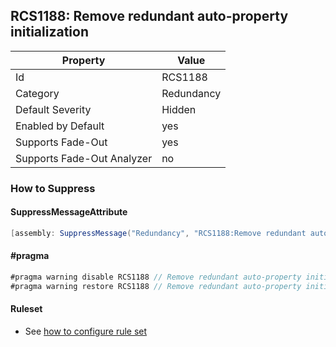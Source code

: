 ## RCS1188: Remove redundant auto\-property initialization

Property | Value
--- | --- 
Id | RCS1188
Category | Redundancy
Default Severity | Hidden
Enabled by Default | yes
Supports Fade-Out | yes
Supports Fade-Out Analyzer | no

### How to Suppress

#### SuppressMessageAttribute

```csharp
[assembly: SuppressMessage("Redundancy", "RCS1188:Remove redundant auto-property initialization.", Justification = "<Pending>")]
```

#### \#pragma

```csharp
#pragma warning disable RCS1188 // Remove redundant auto-property initialization.
#pragma warning restore RCS1188 // Remove redundant auto-property initialization.
```

#### Ruleset

* See [how to configure rule set](../HowToConfigureAnalyzers.md)
